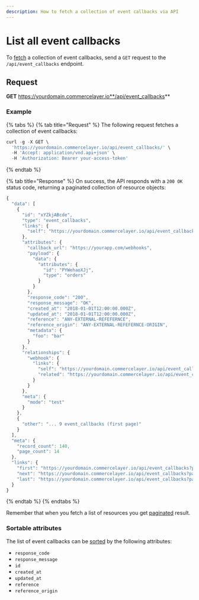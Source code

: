```yaml
---
description: How to fetch a collection of event callbacks via API
---
```


# List all event callbacks

To <a href="https://docs.commercelayer.io/developers/fetching-resources" target="_blank">fetch</a> a collection of event callbacks, send a `GET` request to the `/api/event_callbacks` endpoint.

## Request

**GET** https://yourdomain.commercelayer.io**/api/event_callbacks**

### **Example**

{% tabs %}
{% tab title="Request" %}
The following request fetches a collection of event callbacks:

```javascript
curl -g -X GET \
  'https://yourdomain.commercelayer.io/api/event_callbacks/' \
  -H 'Accept: application/vnd.api+json' \
  -H 'Authorization: Bearer your-access-token'
```
{% endtab %}

{% tab title="Response" %}
On success, the API responds with a `200 OK` status code, returning a paginated collection of resource objects:

```javascript
{
  "data": [
    {
      "id": "xYZkjABcde",
      "type": "event_callbacks",
      "links": {
        "self": "https://yourdomain.commercelayer.io/api/event_callbacks/xYZkjABcde"
      },
      "attributes": {
        "callback_url": "https://yourapp.com/webhooks",
        "payload": {
          "data": {
            "attributes": {
              "id": "PYWehaoXJj",
              "type": "orders"
            }
          }
        },
        "response_code": "200",
        "response_message": "OK",
        "created_at": "2018-01-01T12:00:00.000Z",
        "updated_at": "2018-01-01T12:00:00.000Z",
        "reference": "ANY-EXTERNAL-REFEFERNCE",
        "reference_origin": "ANY-EXTERNAL-REFEFERNCE-ORIGIN",
        "metadata": {
          "foo": "bar"
        }
      },
      "relationships": {
        "webhook": {
          "links": {
            "self": "https://yourdomain.commercelayer.io/api/event_callbacks/xYZkjABcde/relationships/webhook",
            "related": "https://yourdomain.commercelayer.io/api/event_callbacks/xYZkjABcde/webhook"
          }
        }
      },
      "meta": {
        "mode": "test"
      }
    },
    {
      "other": "... 9 event_callbacks (first page)"
    }
  ],
  "meta": {
    "record_count": 140,
    "page_count": 14
  },
  "links": {
    "first": "https://yourdomain.commercelayer.io/api/event_callbacks?page[number]=1&page[size]=10",
    "next": "https://yourdomain.commercelayer.io/api/event_callbacks?page[number]=2&page[size]=10",
    "last": "https://yourdomain.commercelayer.io/api/event_callbacks?page[number]=14&page[size]=10"
  }
}
```
{% endtab %}
{% endtabs %}

Remember that when you fetch a list of resources you get <a href="https://docs.commercelayer.io/developers/pagination" target="_blank">paginated</a> result.

### Sortable attributes

The list of event callbacks can be <a href="https://docs.commercelayer.io/developers/sorting-results" target="_blank">sorted</a> by the following attributes:

* `response_code`
* `response_message`
* `id`
* `created_at`
* `updated_at`
* `reference`
* `reference_origin`

